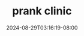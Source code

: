 --- 
title: "prank clinic"
description: "video  video bokep prank clinic dood video full  "
date: 2024-08-29T03:16:19-08:00
file_code: "y08t5evpl4o1"
draft: false
cover: "v1s2gip1m2yeuac3.jpg"
tags: ["prank", "clinic", "bokep-indo", "bokep-viral", "bokep-ig"]
length: 3926
fld_id: "1483065"
foldername: "A prank"
categories: ["A prank"]
views: 0
---